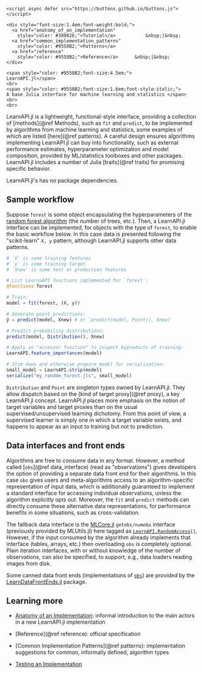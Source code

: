 ```@raw html
<script async defer src="https://buttons.github.io/buttons.js"></script>

<div style="font-size:1.4em;font-weight:bold;">
  <a href="anatomy_of_an_implementation"
    style="color: #389826;">Tutorial</a>           &nbsp;|&nbsp;
  <a href="common_implementation_patterns"
    style="color: #9558B2;">Patterns</a>
  <a href="reference"
    style="color: #9558B2;">Reference</a>      &nbsp;|&nbsp;
</div>

<span style="color: #9558B2;font-size:4.5em;">
LearnAPI.jl</span>
<br>
<span style="color: #9558B2;font-size:1.6em;font-style:italic;">
A base Julia interface for machine learning and statistics </span>
<br>
<br>
```

LearnAPI.jl is a lightweight, functional-style interface, providing a collection of
[methods](@ref Methods), such as `fit` and `predict`, to be implemented by algorithms from
machine learning and statistics, some examples of which are listed [here](@ref
patterns). A careful design ensures algorithms implementing LearnAPI.jl can buy into
functionality, such as external performance estimates, hyperparameter optimization and
model composition, provided by ML/statistics toolboxes and other packages. LearnAPI.jl
includes a number of Julia [traits](@ref traits) for promising specific behavior.

LearnAPI.jl's has no package dependencies.


## Sample workflow

Suppose `forest` is some object encapsulating the hyperparameters of the [random forest
algorithm](https://en.wikipedia.org/wiki/Random_forest) (the number of trees, etc.). Then,
a LearnAPI.jl interface can be implemented, for objects with the type of `forest`, to
enable the basic workflow below. In this case data is presented following the
"scikit-learn" `X, y` pattern, although LearnAPI.jl supports other data patterns.

```julia
# `X` is some training features
# `y` is some training target
# `Xnew` is some test or production features

# List LearnaAPI functions implemented for `forest`:
@functions forest

# Train:
model = fit(forest, (X, y))

# Generate point predictions:
ŷ = predict(model, Xnew) # or `predict(model, Point(), Xnew)`

# Predict probability distributions:
predict(model, Distribution(), Xnew)

# Apply an "accessor function" to inspect byproducts of training:
LearnAPI.feature_importances(model)

# Slim down and otherwise prepare model for serialization:
small_model = LearnAPI.strip(model)
serialize("my_random_forest.jls", small_model)
```

`Distribution` and `Point` are singleton types owned by LearnAPI.jl. They allow
dispatch based on the [kind of target proxy](@ref proxy), a key LearnAPI.jl concept.
LearnAPI.jl places more emphasis on the notion of target variables and target proxies than
on the usual supervised/unsupervised learning dichotomy. From this point of view, a
supervised learner is simply one in which a target variable exists, and happens to
appear as an input to training but not to prediction.

## Data interfaces and front ends

Algorithms are free to consume data in any format. However, a method called [`obs`](@ref
data_interface) (read as "observations") gives developers the option of providing a
separate data front end for their algorithms. In this case `obs` gives users and
meta-algorithms access to an algorithm-specific representation of input data, which is
additionally guaranteed to implement a standard interface for accessing individual
observations, unless the algorithm explicitly opts out. Moreover, the `fit` and `predict`
methods can directly consume these alternative data representations, for performance
benefits in some situations, such as cross-validation.

The fallback data interface is the [MLCore.jl](https://github.com/JuliaML/MLCore.jl)
`getobs/numobs` interface (previously provided by MLUtils.jl) here tagged as
[`LearnAPI.RandomAccess()`](@ref). However, if the input consumed by the algorithm already
implements that interface (tables, arrays, etc.)  then overloading `obs` is completely
optional. Plain iteration interfaces, with or without knowledge of the number of
observations, can also be specified, to support, e.g., data loaders reading images from
disk.

Some canned data front ends (implementations of [`obs`](@ref)) are provided by the
[LearnDataFrontEnds.jl](https://juliaai.github.io/LearnDataFrontEnds.jl/stable/) package.

## Learning more

- [Anatomy of an Implementation](@ref): informal introduction to the main actors in a new
  LearnAPI.jl implementation

- [Reference](@ref reference): official specification

- [Common Implementation Patterns](@ref patterns): implementation suggestions for common,
  informally defined, algorithm types

- [Testing an Implementation](@ref)
